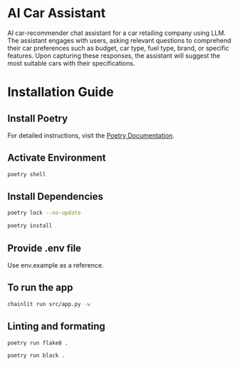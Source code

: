 # AI Car Assistant

AI car-recommender chat assistant for a car retailing company using LLM. The assistant engages with users, asking relevant questions to comprehend their car preferences such as budget, car type, fuel type, brand, or specific features. Upon capturing these responses, the assistant will suggest the most suitable cars with their specifications.

# Installation Guide

## Install Poetry

For detailed instructions, visit the [Poetry Documentation](https://python-poetry.org/docs/).

## Activate Environment

```sh
poetry shell
```

## Install Dependencies

```sh
poetry lock --no-update
```

```sh
poetry install
```

## Provide .env file
Use env.example as a reference.

## To run the app

```sh
chainlit run src/app.py -w
```

## Linting and formating

```sh
poetry run flake8 .
```

```sh
poetry run black .
```
